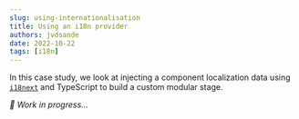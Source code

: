 ```yaml
---
slug: using-internationalisation
title: Using an i18n provider
authors: jvdsande
date: 2022-10-22
tags: [i18n]
---
```


In this case study, we look at injecting a component localization data using [`i18next`](https://www.i18next.com/)
and TypeScript to build a custom modular stage.

<!--truncate-->

_🚧 Work in progress..._
